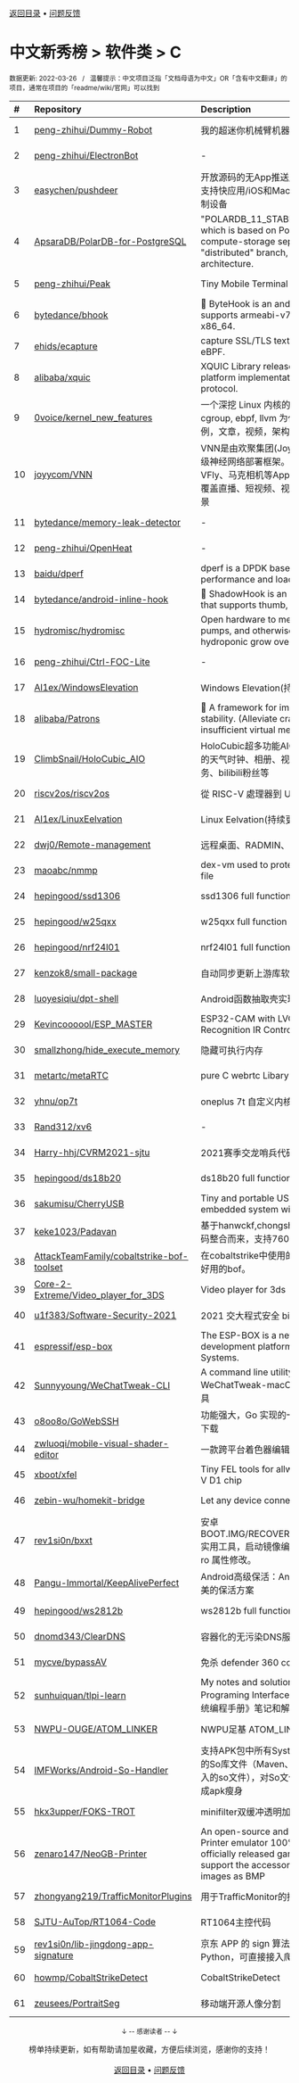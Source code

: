<a href="https://github.com/GrowingGit/GitHub-Chinese-Top-Charts#github中文排行榜">返回目录</a> • <a href="/content/docs/feedback.md">问题反馈</a>

# 中文新秀榜 > 软件类 > C
<sub>数据更新: 2022-03-26&nbsp;&nbsp;&nbsp;/&nbsp;&nbsp;&nbsp;温馨提示：中文项目泛指「文档母语为中文」OR「含有中文翻译」的项目，通常在项目的「readme/wiki/官网」可以找到</sub>

|#|Repository|Description|Stars|Updated|Created|
|:-|:-|:-|:-|:-|:-|
|1|[peng-zhihui/Dummy-Robot](https://github.com/peng-zhihui/Dummy-Robot)|我的超迷你机械臂机器人项目。|6844|2022-03-01|2021-10-07|
|2|[peng-zhihui/ElectronBot](https://github.com/peng-zhihui/ElectronBot)|-|3455|2022-03-25|2022-03-11|
|3|[easychen/pushdeer](https://github.com/easychen/pushdeer)|开放源码的无App推送服务，iOS14+扫码即用。亦支持快应用/iOS和Mac客户端、Android客户端、自制设备|2387|2022-03-24|2021-12-16|
|4|[ApsaraDB/PolarDB-for-PostgreSQL](https://github.com/ApsaraDB/PolarDB-for-PostgreSQL)|"POLARDB_11_STABLE" is the stable branch which is based on PostgreSQL 11.9.  It supports compute-storage separation architecture. The "distributed" branch, which supports distributed architecture.|2232|2022-03-24|2021-05-25|
|5|[peng-zhihui/Peak](https://github.com/peng-zhihui/Peak)|Tiny Mobile Terminal Device Kit.|1115|2021-10-15|2021-10-10|
|6|[bytedance/bhook](https://github.com/bytedance/bhook)|:pushpin: ByteHook is an android PLT hook library that supports armeabi-v7a, arm64-v8a, x86 and x86_64.|1075|2022-03-22|2021-08-11|
|7|[ehids/ecapture](https://github.com/ehids/ecapture)|capture SSL/TLS text content without CA cert by eBPF.|1065|2022-03-25|2022-03-13|
|8|[alibaba/xquic](https://github.com/alibaba/xquic)|XQUIC Library released by Alibaba is a cross-platform implementation of QUIC and HTTP/3 protocol.|986|2022-03-18|2021-11-05|
|9|[0voice/kernel_new_features](https://github.com/0voice/kernel_new_features)|一个深挖 Linux 内核的新功能特性，以 io_uring, cgroup, ebpf, llvm 为代表，包含开源项目，代码案例，文章，视频，架构脑图等|781|2022-02-15|2022-01-17|
|10|[joyycom/VNN](https://github.com/joyycom/VNN)|VNN是由欢聚集团(Joyy Inc.)推出的高性能、轻量级神经网络部署框架。目前已为Hago、VOO、VFly、马克相机等App提供20余种AI能力的支持，覆盖直播、短视频、视频编辑等泛娱乐场景和工程场景|700|2022-02-16|2021-12-07|
|11|[bytedance/memory-leak-detector](https://github.com/bytedance/memory-leak-detector)|-|671|2022-02-18|2021-04-14|
|12|[peng-zhihui/OpenHeat](https://github.com/peng-zhihui/OpenHeat)|-|622|2021-12-16|2021-09-05|
|13|[baidu/dperf](https://github.com/baidu/dperf)|dperf is a DPDK based 100Gbps network performance and load testing software.|556|2022-03-25|2021-12-21|
|14|[bytedance/android-inline-hook](https://github.com/bytedance/android-inline-hook)|:pushpin: ShadowHook is an android inline hook library that supports thumb, arm32 and arm64.|483|2022-03-21|2022-02-10|
|15|[hydromisc/hydromisc](https://github.com/hydromisc/hydromisc)|Open hardware to measure EC and pH, drive pumps, and otherwise manage a mid-size hydroponic grow over Wi-Fi.|466|2022-01-03|2021-06-28|
|16|[peng-zhihui/Ctrl-FOC-Lite](https://github.com/peng-zhihui/Ctrl-FOC-Lite)|-|421|2022-02-05|2021-08-07|
|17|[Al1ex/WindowsElevation](https://github.com/Al1ex/WindowsElevation)|Windows Elevation(持续更新)|395|2022-02-19|2021-03-29|
|18|[alibaba/Patrons](https://github.com/alibaba/Patrons)|🎉 A framework for improving android 32bit app stability. (Alleviate crashes caused by insufficient virtual memory)|322|2022-02-07|2021-06-15|
|19|[ClimbSnail/HoloCubic_AIO](https://github.com/ClimbSnail/HoloCubic_AIO)|HoloCubic超多功能AIO固件 基于esp32-arduino的天气时钟、相册、视频播放、桌面投屏、web服务、bilibili粉丝等|298|2022-03-23|2021-05-30|
|20|[riscv2os/riscv2os](https://github.com/riscv2os/riscv2os)|從 RISC-V 處理器到 UNIX 作業系統|251|2021-11-25|2021-07-27|
|21|[Al1ex/LinuxEelvation](https://github.com/Al1ex/LinuxEelvation)|Linux Eelvation(持续更新)|225|2022-03-08|2021-03-30|
|22|[dwj0/Remote-management](https://github.com/dwj0/Remote-management)|远程桌面、RADMIN、SSH、VNC集中管理器|204|2021-12-06|2021-04-03|
|23|[maoabc/nmmp](https://github.com/maoabc/nmmp)|dex-vm used to protect the android classes.dex file|202|2022-03-18|2021-05-21|
|24|[hepingood/ssd1306](https://github.com/hepingood/ssd1306)|ssd1306 full function driver|198|2022-03-15|2021-05-16|
|25|[hepingood/w25qxx](https://github.com/hepingood/w25qxx)|w25qxx full function driver|183|2022-01-09|2021-08-22|
|26|[hepingood/nrf24l01](https://github.com/hepingood/nrf24l01)|nrf24l01 full function driver|173|2022-03-25|2021-12-23|
|27|[kenzok8/small-package](https://github.com/kenzok8/small-package)|自动同步更新上游库软件|172|2022-03-25|2021-09-05|
|28|[luoyesiqiu/dpt-shell](https://github.com/luoyesiqiu/dpt-shell)|Android函数抽取壳实现|153|2022-03-07|2022-01-10|
|29|[Kevincoooool/ESP_MASTER](https://github.com/Kevincoooool/ESP_MASTER)|ESP32-CAM with LVGL  Speech/Face Recognition  IR Control|153|2021-12-04|2021-08-26|
|30|[smallzhong/hide_execute_memory](https://github.com/smallzhong/hide_execute_memory)|隐藏可执行内存|150|2021-12-27|2021-12-22|
|31|[metartc/metaRTC](https://github.com/metartc/metaRTC)|pure C webrtc Libary|130|2022-03-25|2021-12-17|
|32|[yhnu/op7t](https://github.com/yhnu/op7t)|oneplus 7t 自定义内核(for 安卓逆向/外挂分析)|123|2022-03-17|2021-09-06|
|33|[Rand312/xv6](https://github.com/Rand312/xv6)|-|122|2021-11-28|2021-10-29|
|34|[Harry-hhj/CVRM2021-sjtu](https://github.com/Harry-hhj/CVRM2021-sjtu)|2021赛季交龙哨兵代码开源|121|2021-10-09|2021-08-31|
|35|[hepingood/ds18b20](https://github.com/hepingood/ds18b20)|ds18b20 full function driver|117|2022-01-10|2021-05-10|
|36|[sakumisu/CherryUSB](https://github.com/sakumisu/CherryUSB)|Tiny and portable USB device/host stack for embedded system with USB IP|113|2022-03-24|2021-07-10|
|37|[keke1023/Padavan](https://github.com/keke1023/Padavan)|基于hanwckf,chongshengB以及padavanonly的源码整合而来，支持7603/7615/7915的kvr|107|2022-03-15|2021-08-23|
|38|[AttackTeamFamily/cobaltstrike-bof-toolset](https://github.com/AttackTeamFamily/cobaltstrike-bof-toolset)|在cobaltstrike中使用的bof工具集，收集整理验证好用的bof。|104|2021-11-08|2021-07-30|
|39|[Core-2-Extreme/Video_player_for_3DS](https://github.com/Core-2-Extreme/Video_player_for_3DS)|Video player for 3ds|97|2022-03-24|2021-04-02|
|40|[u1f383/Software-Security-2021](https://github.com/u1f383/Software-Security-2021)|2021 交大程式安全 binary exploit 課程教材|92|2022-03-14|2021-11-24|
|41|[espressif/esp-box](https://github.com/espressif/esp-box)|The ESP-BOX is a new generation AIoT development platform released by Espressif Systems.|92|2022-03-22|2021-10-20|
|42|[Sunnyyoung/WeChatTweak-CLI](https://github.com/Sunnyyoung/WeChatTweak-CLI)|A command line utility to work with WeChatTweak-macOS - WeChatTweak 命令行工具|90|2022-03-20|2021-09-09|
|43|[o8oo8o/GoWebSSH](https://github.com/o8oo8o/GoWebSSH)|功能强大，Go 实现的一个WebSSH，支持文件上传下载|89|2022-03-12|2021-05-09|
|44|[zwluoqi/mobile-visual-shader-editor](https://github.com/zwluoqi/mobile-visual-shader-editor)|一款跨平台着色器编辑工具|87|2021-10-10|2021-09-14|
|45|[xboot/xfel](https://github.com/xboot/xfel)|Tiny FEL tools for allwinner SOC, support RISC-V D1 chip|76|2022-03-09|2021-05-25|
|46|[zebin-wu/homekit-bridge](https://github.com/zebin-wu/homekit-bridge)|Let any device connect to Apple HomeKit.|73|2022-03-25|2021-03-29|
|47|[rev1si0n/bxxt](https://github.com/rev1si0n/bxxt)|安卓 BOOT.IMG/RECOVERY.IMG/SELINUX/PROPERTY 实用工具，启动镜像编辑解包打包，selinux 修改，ro 属性修改。|73|2022-01-21|2021-03-27|
|48|[Pangu-Immortal/KeepAlivePerfect](https://github.com/Pangu-Immortal/KeepAlivePerfect)|Android高级保活：Android4.4到Android12.0 完美的保活方案|70|2022-03-09|2021-05-10|
|49|[hepingood/ws2812b](https://github.com/hepingood/ws2812b)|ws2812b full function driver|65|2022-01-09|2021-11-02|
|50|[dnomd343/ClearDNS](https://github.com/dnomd343/ClearDNS)|容器化的无污染DNS服务|61|2022-03-25|2021-05-18|
|51|[mycve/bypassAV](https://github.com/mycve/bypassAV)|免杀 defender 360 cobalstrike shellcode|57|2021-12-23|2021-12-20|
|52|[sunhuiquan/tlpi-learn](https://github.com/sunhuiquan/tlpi-learn)|My notes and solutions for The Linux Programing Interface book (TLPI)《UNIX/LINUX系统编程手册》笔记和解答|55|2021-11-07|2021-04-15|
|53|[NWPU-OUGE/ATOM_LINKER](https://github.com/NWPU-OUGE/ATOM_LINKER)|NWPU足基 ATOM_LINKER 唐天扬负责 硬件组|53|2021-11-23|2021-11-20|
|54|[IMFWorks/Android-So-Handler](https://github.com/IMFWorks/Android-So-Handler)|支持APK包中所有System.Load/LoadLibrary加载的So库文件（Maven、aar文件引入三方库、源码引入的so文件），对So文件进行7z压缩与云端下发，完成apk瘦身|53|2021-12-06|2021-08-23|
|55|[hkx3upper/FOKS-TROT](https://github.com/hkx3upper/FOKS-TROT)|minifilter双缓冲透明加解密过滤驱动|52|2022-03-24|2022-01-15|
|56|[zenaro147/NeoGB-Printer](https://github.com/zenaro147/NeoGB-Printer)|An open-source and standalone Gameboy Printer emulator 100% compatible with  all officially released games (110 in total) that support the accessory. Just print and save the images as BMP|52|2022-03-18|2021-06-30|
|57|[zhongyang219/TrafficMonitorPlugins](https://github.com/zhongyang219/TrafficMonitorPlugins)|用于TrafficMonitor的插件|47|2022-03-19|2021-09-04|
|58|[SJTU-AuTop/RT1064-Code](https://github.com/SJTU-AuTop/RT1064-Code)|RT1064主控代码|47|2022-03-10|2021-07-19|
|59|[rev1si0n/lib-jingdong-app-signature](https://github.com/rev1si0n/lib-jingdong-app-signature)|京东 APP 的 sign 算法以及请求库（已封装 Python，可直接接入爬虫）|44|2022-02-09|2021-10-09|
|60|[howmp/CobaltStrikeDetect](https://github.com/howmp/CobaltStrikeDetect)|CobaltStrikeDetect|34|2021-10-14|2021-10-14|
|61|[zeusees/PortraitSeg](https://github.com/zeusees/PortraitSeg)|移动端开源人像分割|30|2021-10-14|2021-09-26|

<div align="center">
    <p><sub>↓ -- 感谢读者 -- ↓</sub></p>
    榜单持续更新，如有帮助请加星收藏，方便后续浏览，感谢你的支持！
</div>

<br/>

<div align="center"><a href="https://github.com/GrowingGit/GitHub-Chinese-Top-Charts#github中文排行榜">返回目录</a> • <a href="/content/docs/feedback.md">问题反馈</a></div>

